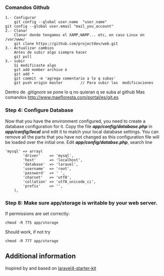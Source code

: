 ### Comandos Github
    1.- Configurar
    	git config --global user.name  "user_name"
	git config --global user.email "mail_you_account"
    2.- Clonar 
    	Clonar donde tengamos el XAMP,WAMP... etc, en caso Linux en /var/www/
    	git clone https://github.com/projectdev/web.git
    3.- Actualizar cambios
    	Antes de subir algo siempre hacer 
    	git pull 
    3.- subir 
    	Si modificaste algo 
    	git add nomber archivo ó 
    	git add *
    	git commit -m 'agrega comentario a lo q subas'
    	git push origin master        // Para subir las  modificaciones
 Dentro de .gitignore se pone lo q no quieran q se suba al github
 Mas comandos http://www.maefloresta.com/portal/es/git.es
### Step 4: Configure Database

Now that you have the environment configured, you need to create a database configuration for it. Copy the file ***app/config/database.php*** in ***app/config/local*** and edit it to match your local database settings. You can remove all the parts that you have not changed as this configuration file will be loaded over the initial one.
Edit ***app/config/databse.php***, search line  
	
	'mysql' => array(
			'driver'    => 'mysql',
			'host'      => 'localhost',
			'database'  => 'laravel',
			'username'  => 'root',
			'password'  => ' ',
			'charset'   => 'utf8',
			'collation' => 'utf8_unicode_ci',
			'prefix'    => '',
		),
		
### Step 8: Make sure app/storage is writable by your web server.

If permissions are set correctly:

    chmod -R 775 app/storage

Should work, if not try

    chmod -R 777 app/storage

## Additional information

Inspired by and based on [laravel4-starter-kit](https://github.com/brunogaspar/laravel4-starter-kit)
